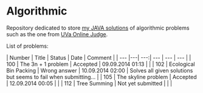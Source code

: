 Algorithmic
====

Repository dedicated to store [my JAVA solutions](http://uhunt.felix-halim.net/id/608511) of algorithmic problems such as the one from [UVa Online Judge](uva.onlinejudge.org/).

List of problems:

| Number | Title | Status | Date | Comment |
| --- |---| ---:| --- | --- | --- |
| 100 | The 3n + 1 problem | Accepted | 09.09.2014 01:13 | |
| 102 | Ecological Bin Packing | Wrong answer | 10.09.2014 02:00 | Solves all given solutions but seems to fail when submitting... |
| 105 | The skyline problem | Accepted | 12.09.2014 00:05 | |
| 112 | Tree Summing | Not yet submitted | | |
